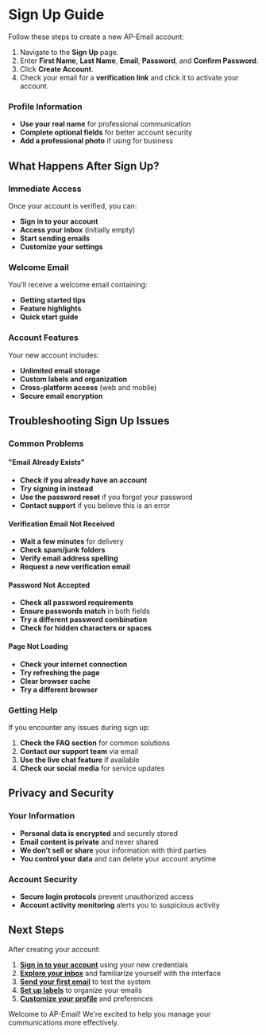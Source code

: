 # Sign Up Guide

Follow these steps to create a new AP-Email account:

1. Navigate to the **Sign Up** page.
2. Enter **First Name**, **Last Name**, **Email**, **Password**, and **Confirm Password**.
3. Click **Create Account**.
4. Check your email for a **verification link** and click it to activate your account.

### Profile Information
- **Use your real name** for professional communication
- **Complete optional fields** for better account security
- **Add a professional photo** if using for business

## What Happens After Sign Up?

### Immediate Access
Once your account is verified, you can:
- **Sign in to your account**
- **Access your inbox** (initially empty)
- **Start sending emails**
- **Customize your settings**

### Welcome Email
You'll receive a welcome email containing:
- **Getting started tips**
- **Feature highlights**
- **Quick start guide**

### Account Features
Your new account includes:
- **Unlimited email storage**
- **Custom labels and organization**
- **Cross-platform access** (web and mobile)
- **Secure email encryption**

## Troubleshooting Sign Up Issues

### Common Problems

#### "Email Already Exists"
- **Check if you already have an account**
- **Try signing in instead**
- **Use the password reset** if you forgot your password
- **Contact support** if you believe this is an error

#### Verification Email Not Received
- **Wait a few minutes** for delivery
- **Check spam/junk folders**
- **Verify email address spelling**
- **Request a new verification email**

#### Password Not Accepted
- **Check all password requirements**
- **Ensure passwords match** in both fields
- **Try a different password combination**
- **Check for hidden characters or spaces**

#### Page Not Loading
- **Check your internet connection**
- **Try refreshing the page**
- **Clear browser cache**
- **Try a different browser**

### Getting Help

If you encounter any issues during sign up:

1. **Check the FAQ section** for common solutions
2. **Contact our support team** via email
3. **Use the live chat feature** if available
4. **Check our social media** for service updates

## Privacy and Security

### Your Information
- **Personal data is encrypted** and securely stored
- **Email content is private** and never shared
- **We don't sell or share** your information with third parties
- **You control your data** and can delete your account anytime

### Account Security
- **Secure login protocols** prevent unauthorized access
- **Account activity monitoring** alerts you to suspicious activity

## Next Steps

After creating your account:

1. **[Sign in to your account](Sign_In.md)** using your new credentials
2. **[Explore your inbox](Inbox.md)** and familiarize yourself with the interface
3. **[Send your first email](Compose_Email.md)** to test the system
4. **[Set up labels](Labels.md)** to organize your emails
5. **[Customize your profile](Profile_Settings.md)** and preferences

Welcome to AP-Email! We're excited to help you manage your communications more effectively.
